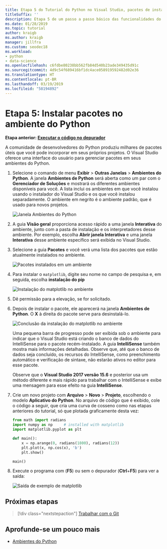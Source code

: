 ```yaml
---
title: Etapa 5 do Tutorial do Python no Visual Studio, pacotes de instalação
titleSuffix: ''
description: Etapa 5 de um passo a passo básico das funcionalidades do Python no Visual Studio, demonstrando os recursos do Visual Studio para gerenciar pacotes em um ambiente Python.
ms.date: 01/28/2019
ms.topic: tutorial
author: kraigb
ms.author: kraigb
manager: jillfra
ms.custom: seodec18
ms.workload:
- python
- data-science
ms.openlocfilehash: c6fdbe80238bb562fb84d540b23ade349435d91c
ms.sourcegitcommit: 4d9c54f689416bf1dc4ace058919592482d02e36
ms.translationtype: HT
ms.contentlocale: pt-BR
ms.lasthandoff: 03/19/2019
ms.locfileid: "58194892"
---
```

# <a name="step-5-install-packages-in-your-python-environment"></a>Etapa 5: Instalar pacotes no ambiente do Python

**Etapa anterior: [Executar o código no depurador](tutorial-working-with-python-in-visual-studio-step-04-debugging.md)**

A comunidade de desenvolvedores do Python produziu milhares de pacotes úteis que você pode incorporar em seus próprios projetos. O Visual Studio oferece uma interface do usuário para gerenciar pacotes em seus ambientes do Python.

1. Selecione o comando de menu **Exibir** > **Outras Janelas** > **Ambientes do Python**. A janela **Ambientes de Python** será aberta como um par com o **Gerenciador de Soluções** e mostrará os diferentes ambientes disponíveis para você. A lista inclui os ambientes em que você instalou usando o instalador do Visual Studio e os que você instalou separadamente. O ambiente em negrito é o ambiente padrão, que é usado para novos projetos.

   ![Janela Ambientes do Python](media/environments/environments-default-view-blue.png)

2. A guia **Visão geral** proporciona acesso rápido a uma janela **Interativa** do ambiente, junto com a pasta de instalação e os interpretadores desse ambiente. Por exemplo, escolha **Abrir janela Interativa** e uma janela **Interativa** desse ambiente específico será exibida no Visual Studio.

3. Selecione a guia **Pacotes** e você verá uma lista dos pacotes que estão atualmente instalados no ambiente.

   ![Pacotes instalados em um ambiente](media/environments/environments-installed-packages-blue.png)

4. Para instalar o `matplotlib`, digite seu nome no campo de pesquisa e, em seguida, escolha **instalação do pip**

   ![Instalação do matplotlib no ambiente](media/environments/environments-add-matplotlib1.png)

5. Dê permissão para a elevação, se for solicitado.

6. Depois de instalar o pacote, ele aparecerá na janela **Ambientes de Python**. O **X** à direita do pacote serve para desinstalá-lo.

   ![Conclusão da instalação do matplotlib no ambiente](media/environments/environments-add-matplotlib2.png)

   Uma pequena barra de progresso pode ser exibida sob o ambiente para indicar que o Visual Studio está criando o banco de dados do IntelliSense para o pacote recém-instalado. A guia **IntelliSense** também mostra mais informações detalhadas. Observe que, até que o banco de dados seja concluído, os recursos do IntelliSense, como preenchimento automático e verificação de sintaxe, não estarão ativos no editor para esse pacote.

   Observe que o **Visual Studio 2017 versão 15.6** e posterior usa um método diferente e mais rápido para trabalhar com o IntelliSense e exibe uma mensagem para esse efeito na guia **IntelliSense**.

7. Crie um novo projeto com **Arquivo** > **Novo**  > **Projeto**, escolhendo o modelo **Aplicativo do Python**. No arquivo de código que é exibido, cole o código a seguir, que cria uma curva de cosseno como nas etapas anteriores do tutorial, só que plotada graficamente desta vez:

    ```python
    from math import radians
    import numpy as np     # installed with matplotlib
    import matplotlib.pyplot as plt

    def main():
        x = np.arange(0, radians(1800), radians(12))
        plt.plot(x, np.cos(x), 'b')
        plt.show()

    main()
    ```

8. Execute o programa com (**F5**) ou sem o depurador (**Ctrl**+**F5**) para ver a saída:

   ![Saída de exemplo de matplotlib](media/environments/environments-add-matplotlib3.png)

## <a name="next-step"></a>Próximas etapas

> [!div class="nextstepaction"]
> [Trabalhar com o Git](tutorial-working-with-python-in-visual-studio-step-06-working-with-git.md)

## <a name="go-deeper"></a>Aprofunde-se um pouco mais

- [Ambientes do Python](managing-python-environments-in-visual-studio.md)
